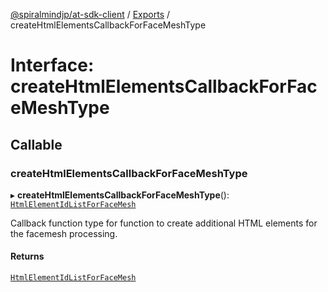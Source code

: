 [@spiralmindjp/at-sdk-client](../README.md) / [Exports](../modules.md) / createHtmlElementsCallbackForFaceMeshType

# Interface: createHtmlElementsCallbackForFaceMeshType

## Callable

### createHtmlElementsCallbackForFaceMeshType

▸ **createHtmlElementsCallbackForFaceMeshType**(): [`HtmlElementIdListForFaceMesh`](HtmlElementIdListForFaceMesh.md)

Callback function type for function to create additional HTML elements for the facemesh processing.

#### Returns

[`HtmlElementIdListForFaceMesh`](HtmlElementIdListForFaceMesh.md)
